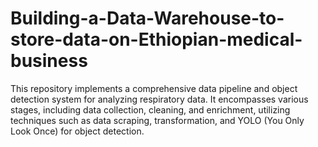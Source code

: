 # Building-a-Data-Warehouse-to-store-data-on-Ethiopian-medical-business
This repository implements a comprehensive data pipeline and object detection system for analyzing respiratory data. It encompasses various stages, including data collection, cleaning, and enrichment, utilizing techniques such as data scraping, transformation, and YOLO (You Only Look Once) for object detection.
